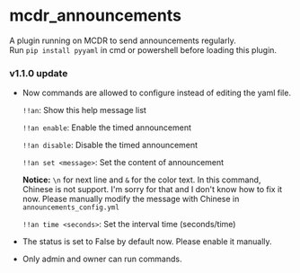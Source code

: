 # mcdr_announcements
A plugin running on MCDR to send announcements regularly.
<br/>
Run `pip install pyyaml` in cmd or powershell before loading this plugin.

### v1.1.0 update

+ Now commands are allowed to configure instead of editing the yaml file. 

  `!!an`:  Show this help message list

  `!!an enable`:  Enable the timed announcement

  `!!an disable`:  Disable the timed announcement

  `!!an set <message>`:  Set the content of announcement

  <strong>Notice:</strong> `\n` for next line and `&` for the color text. In this command, Chinese is not support. I'm sorry for that and I don't know how to fix it now. Please manually modify the message with Chinese in `announcements_config.yml`

  `!!an time <seconds>`:  Set the interval time (seconds/time)

+ The status is set to False by default now. Please enable it manually.
+ Only admin and owner can run commands.
